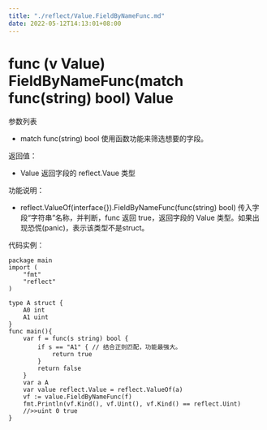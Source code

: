 ```yaml
---
title: "./reflect/Value.FieldByNameFunc.md"
date: 2022-05-12T14:13:01+08:00
---
```

# func (v Value) FieldByNameFunc(match func(string) bool) Value

参数列表

- match func(string) bool 使用函数功能来筛选想要的字段。

返回值：

- Value  返回字段的 reflect.Vaue 类型

功能说明：

- reflect.ValueOf(interface{}).FieldByNameFunc(func(string) bool) 传入字段“字符串”名称，并判断，func 返回 true，返回字段的 Value 类型。如果出现恐慌(panic)，表示该类型不是struct。

代码实例：
  
	package main
	import (
	    "fmt"
	    "reflect"
	)
	
	type A struct {
		A0 int
		A1 uint
	}
	func main(){
		var f = func(s string) bool {
			if s == "A1" { // 结合正则匹配，功能最强大。
				return true
			}
			return false
		}
		var a A
		var value reflect.Value = reflect.ValueOf(a)
		vf := value.FieldByNameFunc(f)
		fmt.Println(vf.Kind(), vf.Uint(), vf.Kind() == reflect.Uint)
		//>>uint 0 true
	}
